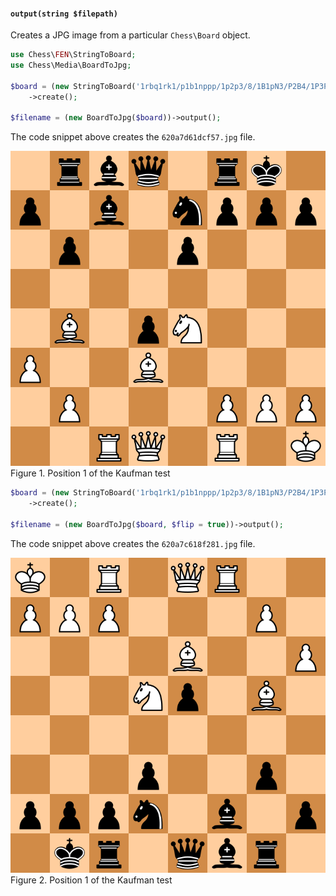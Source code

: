 #### `output(string $filepath)`

Creates a JPG image from a particular `Chess\Board` object.

```php
use Chess\FEN\StringToBoard;
use Chess\Media\BoardToJpg;

$board = (new StringToBoard('1rbq1rk1/p1b1nppp/1p2p3/8/1B1pN3/P2B4/1P3PPP/2RQ1R1K w - - bm Nf6+'))
    ->create();

$filename = (new BoardToJpg($board))->output();
```

The code snippet above creates the `620a7d61dcf57.jpg` file.

![Figure 1](https://raw.githubusercontent.com/chesslablab/php-chess/master/tests/data/img/01_kaufman.png)
Figure 1. Position 1 of the Kaufman test

```php
$board = (new StringToBoard('1rbq1rk1/p1b1nppp/1p2p3/8/1B1pN3/P2B4/1P3PPP/2RQ1R1K w - - bm Nf6+'))
    ->create();

$filename = (new BoardToJpg($board, $flip = true))->output();
```

The code snippet above creates the `620a7c618f281.jpg` file.

![Figure 2](https://raw.githubusercontent.com/chesslablab/php-chess/master/tests/data/img/01_kaufman_flip.png)
Figure 2. Position 1 of the Kaufman test

